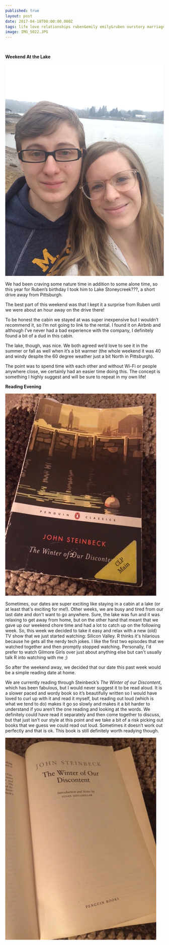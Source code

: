 ```yaml
---
published: true
layout: post
date: 2017-04-18T00:00:00.000Z
tags: life love relationships ruben&emily emily&ruben ourstory marriage lifestyle engagement family wedding dates weeklydates
image: IMG_5022.JPG
---
```


<br>


**Weekend At the Lake**

![IMG_5025.JPG](/content/IMG_5025.JPG)

We had been craving some nature time in addition to some alone time, so this year for Ruben’s birthday I took him to Lake Stoneycreek???, a short drive away from Pittsburgh. 

The best part of this weekend was that I kept it a surprise from Ruben until we were about an hour away on the drive there! 

To be honest the cabin we stayed at was super inexpensive but I wouldn’t recommend it, so I’m not going to link to the rental. I found it on Airbnb and although I’ve never had a bad experience with the company, I definitely found a bit of a dud in this cabin. 

The lake, though, was nice. We both agreed we’d love to see it in the summer or fall as well when it’s a bit warmer (the whole weekend it was 40 and windy despite the 60 degree weather just a bit North in Pittsburgh). 

The point was to spend time with each other and without Wi-Fi or people anywhere close, we certainly had an easier time doing this. The concept is something I highly suggest and will be sure to repeat in my own life!


**Reading Evening**

![IMG_5368.JPG](/content/IMG_5368.JPG)



Sometimes, our dates are super exciting like staying in a cabin at a lake (or at least that's exciting for me!). Other weeks, we are busy and tired from our last date and don't want to go anywhere. Sure, the lake was fun and it was relaxing to get away from home, but on the other hand that meant that we gave up our weekend chore time and had a lot to catch up on the following week. So, this week we decided to take it easy and relax with a new (old) TV show that we just started watching: Silicon Valley. R thinks it's hilarious because he gets all the nerdy tech jokes. I like the first two episodes that we watched together and then promptly stopped watching. Personally, I'd prefer to watch Gilmore Girls over just about anything else but can't usually talk R into watching with me ;)

So after the weekend away, we decided that our date this past week would be a simple reading date at home. 

We are currently reading through Steinbeck’s *The Winter of our Discontent*, which has been fabulous, but I would never suggest it to be read aloud. It is a slower paced and wordy book so it’s beautifully written so I would have loved to curl up with it and read it myself, but reading out loud (which is what we tend to do) makes it go so slowly and makes it a bit harder to understand if you aren’t the one reading and looking at the words. We definitely could have read it separately and then come together to discuss, but that just isn’t our style at this point and we take a bit of a risk picking out books that we guess we could read out loud. Sometimes it doesn’t work out perfectly and that is ok. This book is still definitely worth readying though. 


![IMG_5371.JPG](/content/IMG_5371.JPG)
